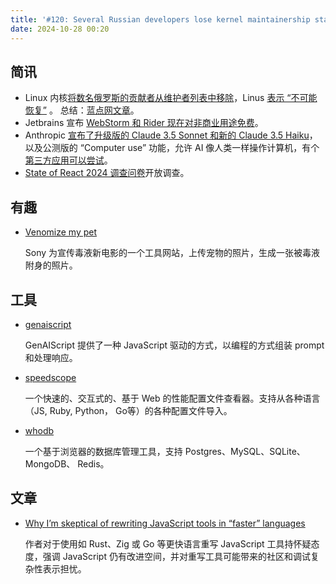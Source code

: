 ```yaml
---
title: '#120: Several Russian developers lose kernel maintainership status'
date: 2024-10-28 00:20
---
```




## 简讯

- Linux 内核[将数名俄罗斯的贡献者从维护者列表中移除](https://lwn.net/Articles/995186/)，Linus [表示 “不可能恢复”](https://lore.kernel.org/all/CAHk-=whNGNVnYHHSXUAsWds_MoZ-iEgRMQMxZZ0z-jY4uHT+Gg@mail.gmail.com/) 。 总结：[蓝点网文章](https://www.landiannews.com/archives/106274.html)。
- Jetbrains 宣布 [WebStorm 和 Rider 现在对非商业用途免费](https://blog.jetbrains.com/zh-hans/blog/2024/10/24/webstorm-rider/)。
- Anthropic [宣布了升级版的 Claude 3.5 Sonnet 和新的 Claude 3.5 Haiku](https://www.anthropic.com/news/3-5-models-and-computer-use)，以及公测版的 “Computer use” 功能，允许 AI 像人类一样操作计算机，有个[第三方应用可以尝试](https://github.com/corbt/agent.exe)。
- [State of React 2024 调查问卷](https://survey.devographics.com/en-US/survey/state-of-react/2024)开放调查。

## 有趣

- [Venomize my pet](https://intl.venomizemypet.com/uk/)
  
    Sony 为宣传毒液新电影的一个工具网站，上传宠物的照片，生成一张被毒液附身的照片。
    

## 工具

- [genaiscript](https://github.com/microsoft/genaiscript)
  
    GenAIScript 提供了一种 JavaScript 驱动的方式，以编程的方式组装 prompt 和处理响应。
    
- [speedscope](https://github.com/jlfwong/speedscope)
  
    一个快速的、交互式的、基于 Web 的性能配置文件查看器。支持从各种语言（JS, Ruby, Python， Go等）的各种配置文件导入。
    
- [whodb](https://github.com/clidey/whodb)
  
    一个基于浏览器的数据库管理工具，支持 Postgres、MySQL、SQLite、MongoDB、 Redis。
    

## 文章

- [Why I’m skeptical of rewriting JavaScript tools in “faster” languages](https://nolanlawson.com/2024/10/20/why-im-skeptical-of-rewriting-javascript-tools-in-faster-languages/)
  
    作者对于使用如 Rust、Zig 或 Go 等更快语言重写 JavaScript 工具持怀疑态度，强调 JavaScript 仍有改进空间，并对重写工具可能带来的社区和调试复杂性表示担忧。